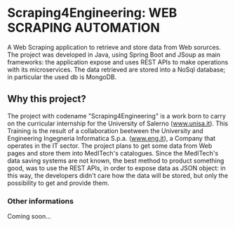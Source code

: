 # Scraping4Engineering: WEB SCRAPING AUTOMATION
A Web Scraping application to retrieve and store data from Web sorurces. The project was developed in Java, using Spring Boot and JSoup as main frameworks: the application expose and uses REST APIs to make operations with its microservices. The data retrieved are stored into a NoSql database; in particular the used db is MongoDB.

## Why this project?
The project with codename "Scraping4Engineering" is a work born to carry on the curricular internship for the University of Salerno (www.unisa.it). This Training is the result of a collaboration beetween the University and Engineering Ingegneria Informatica S.p.a. (www.eng.it), a Company that operates in the IT sector.
The project plans to get some data from Web pages and store them into MedITech's catalogues. Since the MedITech's data saving systems are not known, the best method to product something good, was to use the REST APIs, in order to expose data as JSON object: in this way, the developers didn't care how the data will be stored, but only the possibility to get and provide them. 

### Other informations
Coming soon...